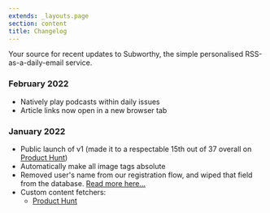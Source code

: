 ```yaml
---
extends: _layouts.page
section: content
title: Changelog
---
```


Your source for recent updates to Subworthy, the simple personalised RSS-as-a-daily-email service.

### February 2022

- Natively play podcasts within daily issues
- Article links now open in a new browser tab

### January 2022

- Public launch of v1 (made it to a respectable 15th out of 37 overall on [Product Hunt](https://www.producthunt.com/posts/subworthy))
- Automatically make all image tags absolute
- Removed user's name from our registration flow, and wiped that field from the database. [Read more here...](/post/20220121-privacy-and-removing-users-names-from-the-database/)
- Custom content fetchers:
    - [Product Hunt](https://www.producthunt.com)
